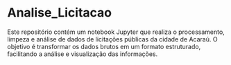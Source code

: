 # Analise_Licitacao
Este repositório contém um notebook Jupyter que realiza o processamento, limpeza e análise de dados de licitações públicas da cidade de Acaraú. O objetivo é transformar os dados brutos em um formato estruturado, facilitando a análise e visualização das informações.
